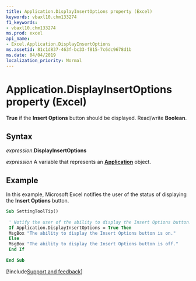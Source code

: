 ```yaml
---
title: Application.DisplayInsertOptions property (Excel)
keywords: vbaxl10.chm133274
f1_keywords:
- vbaxl10.chm133274
ms.prod: excel
api_name:
- Excel.Application.DisplayInsertOptions
ms.assetid: 81c1d837-463f-bc33-f815-7c6dc9678d1b
ms.date: 04/04/2019
localization_priority: Normal
---
```



# Application.DisplayInsertOptions property (Excel)

**True** if the **Insert Options** button should be displayed. Read/write **Boolean**.


## Syntax

_expression_.**DisplayInsertOptions**

_expression_ A variable that represents an **[Application](Excel.Application(object).md)** object.


## Example

In this example, Microsoft Excel notifies the user of the status of displaying the **Insert Options** button.

```vb
Sub SettingToolTip() 
 
 ' Notify the user of the ability to display the Insert Options button. 
 If Application.DisplayInsertOptions = True Then 
 MsgBox "The ability to display the Insert Options button is on." 
 Else 
 MsgBox "The ability to display the Insert Options button is off." 
 End If 
 
End Sub
```




[!include[Support and feedback](~/includes/feedback-boilerplate.md)]